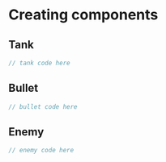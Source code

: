 # Creating components

## Tank

```haxe
// tank code here
```

## Bullet

```haxe
// bullet code here
```

## Enemy

```haxe
// enemy code here
```